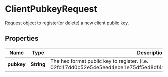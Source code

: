 

# ClientPubkeyRequest

Request object to register(or delete) a new client public key.
## Properties

Name | Type | Description | Notes
------------ | ------------- | ------------- | -------------
**pubkey** | **String** | The hex format public key to register. (i.e. 02fd17dd0c52e54e5eed4ebe1e75df5e48df422f81c26520d44380bef1691fdd98) |  [optional]



